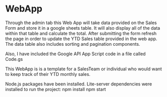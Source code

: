 # WebApp
Through the admin tab this Web App will take data provided on the Sales Form and store it in a google sheets table. 
It will also display all of the data within that table and calculate the total. 
After submitting the form refresh the page in order to update the YTD Sales table provided in the web app. 
The data table also includes sorting and pagination components.

Also, I have included the Google API App Script code in a file called Code.gs

This WebApp is is a template for a SalesTeam or individual who would want to keep track of their YTD monthly sales.

Node.js packages have been installed. Lite-server dependencies were installed to run the project:
npm install
npm start


